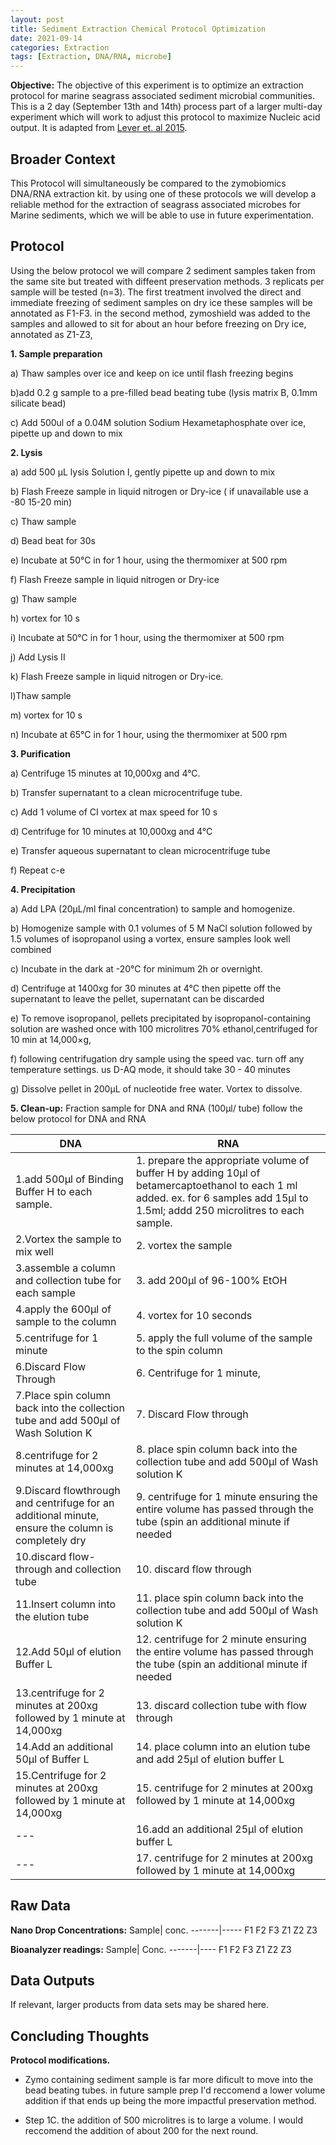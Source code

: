 ```yaml
---
layout: post
title: Sediment Extraction Chemical Protocol Optimization
date: 2021-09-14
categories: Extraction
tags: [Extraction, DNA/RNA, microbe]
---
```


**Objective:** The objective of this experiment is to optimize an extraction protocol for marine seagrass associated sediment microbial communities. This is a 2 day (September 13th and 14th) process part of a larger multi-day experiment which will work to adjust this protocol to maximize Nucleic acid output. It is adapted from [Lever et. al 2015](./file:/Sophia-Macvittie-Sogin-lab-notebook/protocols/Lever%20et.%20al%202015.pdf).

## Broader Context
This Protocol will simultaneously be compared to the zymobiomics DNA/RNA extraction kit. by using one of these protocols we will develop a reliable method for the extraction of seagrass associated microbes for Marine sediments, which we will be able to use in future experimentation.

## Protocol 
Using the below protocol we will compare 2 sediment samples taken from the same site but treated with diffeent preservation methods. 3 replicats per sample will be tested (n=3). The first treatment involved the direct and immediate freezing of sediment samples on dry ice these samples will be annotated as F1-F3. in the second method, zymoshield was added to the samples and allowed to sit for about an hour before freezing on Dry ice, annotated as Z1-Z3,

**1. Sample preparation**

a) Thaw samples over ice and keep on ice until flash freezing begins

b)add 0.2 g sample to a pre-filled bead beating tube (lysis matrix B, 0.1mm silicate bead)

c) Add 500ul of a 0.04M solution Sodium Hexametaphosphate over ice, pipette up and down to mix 

**2. Lysis**

a) add 500 μL lysis Solution I, gently pipette up and down to mix

b) Flash Freeze sample in liquid nitrogen or Dry-ice ( if unavailable use a -80 15-20 min)

c) Thaw sample

d) Bead beat for 30s

e) Incubate at 50°C in for 1 hour, using the thermomixer at 500 rpm

f) Flash Freeze sample in liquid nitrogen or Dry-ice

g) Thaw sample

h) vortex for 10 s

i) Incubate at 50°C in for 1 hour, using the thermomixer at 500 rpm

j) Add Lysis II

k) Flash Freeze sample in liquid nitrogen or Dry-ice. 

l)Thaw sample

m) vortex for 10 s

n) Incubate at 65°C in for 1 hour, using the thermomixer at 500 rpm

**3. Purification**

a) Centrifuge 15 minutes at 10,000xg and 4°C.

b) Transfer supernatant to a clean microcentrifuge tube.

c) Add 1 volume of CI vortex at max speed for 10 s 

d) Centrifuge for 10 minutes at 10,000xg and 4°C

e) Transfer aqueous supernatant to clean microcentrifuge tube

f) Repeat c-e

**4. Precipitation**

a) Add LPA (20μL/ml final concentration) to sample and homogenize.

b) Homogenize sample with 0.1 volumes of 5 M NaCl solution followed by 1.5 volumes of isopropanol using a vortex, ensure samples look well combined 

c) Incubate in the dark at -20°C for minimum 2h or overnight.

d) Centrifuge at 1400xg for 30 minutes at 4°C then pipette off the supernatant to leave the pellet, supernatant can be discarded

e) To remove isopropanol, pellets precipitated by isopropanol-containing solution are washed once with 100 microlitres 70% ethanol,centrifuged for 10 min at 14,000×g, 

f) following centrifugation dry sample using the speed vac. turn off any temperature settings. us D-AQ mode, it should take 30 - 40 minutes

g) Dissolve pellet in 200μL of nucleotide free water. Vortex to dissolve. 

**5. Clean-up:**
Fraction sample for DNA and RNA (100μl/ tube) follow the below protocol for DNA and RNA

DNA | RNA
-------------------------------------------------|-----------------------------
1.add 500μl of Binding Buffer H to each sample. | 1. prepare the appropriate volume of buffer H by adding 10μl of betamercaptoethanol to each 1 ml added. ex. for 6 samples add 15μl to 1.5ml; addd 250 microlitres to each sample.
2.Vortex the sample to mix well | 2. vortex the sample
3.assemble a column and collection tube for each sample | 3. add 200μl of 96-100% EtOH
4.apply the 600μl  of sample to the column | 4. vortex for 10 seconds
5.centrifuge for 1 minute | 5. apply the full volume of the sample to the spin column 
6.Discard Flow Through | 6. Centrifuge for 1 minute, 
7.Place spin column back into the collection tube and add 500μl  of Wash Solution K | 7. Discard Flow through
8.centrifuge for 2 minutes at 14,000xg | 8. place spin column back into the collection tube and add 500μl of Wash solution K
9.Discard flowthrough and centrifuge for an additional minute, ensure the column is completely dry | 9. centrifuge for 1 minute ensuring the entire volume has passed through the tube (spin an additional minute if needed
10.discard flow-through and collection tube| 10. discard flow through
11.Insert column into the elution tube|11. place spin column back into the collection tube and add 500μl of Wash solution K
12.Add 50μl of elution Buffer L|12. centrifuge for 2 minute ensuring the entire volume has passed through the tube (spin an additional minute if needed
13.centrifuge for 2 minutes at 200xg followed by 1 minute at 14,000xg|13. discard collection tube with flow through
14.Add an additional 50μl of Buffer L|14. place column into an elution tube and add 25μl of elution buffer L
15.Centrifuge for 2 minutes at 200xg followed by 1 minute at 14,000xg|15. centrifuge for 2 minutes at 200xg followed by 1 minute at 14,000xg
  ---| 16.add an additional 25μl of elution buffer L
---| 17. centrifuge for 2 minutes at 200xg followed by 1 minute at 14,000xg






## Raw Data
**Nano Drop Concentrations:**
Sample| conc.
-------|-----
F1
F2
F3
Z1
Z2
Z3

**Bioanalyzer readings:**
Sample| Conc.
-------|----
F1
F2
F3
Z1
Z2
Z3

## Data Outputs
If relevant, larger products from data sets may be shared here.

## Concluding Thoughts
**Protocol modifications.**

- Zymo containing sediment sample is far more dificult to move into the bead beating tubes. in future sample prep I'd reccomend a lower volume addition if that ends up being the more impactful preservation method. 

- Step 1C. the addition of 500 microlitres is to large a volume. I would reccomend the addition of about 200 for the next round.

